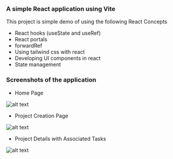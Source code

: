 ### A simple React application using Vite

This project is simple demo of using the following React Concepts
- React hooks (useState and useRef)
- React portals
- forwardRef
- Using tailwind css with react
- Developing UI components in react
- State management

### Screenshots of the application

- Home Page
  
![alt text](https://github.com/nikeshkrjha/react-project-management-app/blob/main/screenshots/Screenshot%202024-01-24%20at%208.50.22%E2%80%AFPM.png)

- Project Creation Page
  
![alt text](https://github.com/nikeshkrjha/react-project-management-app/blob/main/screenshots/Screenshot%202024-01-24%20at%208.48.24%E2%80%AFPM.png)

- Project Details with Associated Tasks

![alt text](https://github.com/nikeshkrjha/react-project-management-app/blob/main/screenshots/Screenshot%202024-01-24%20at%208.49.51%E2%80%AFPM.png)
